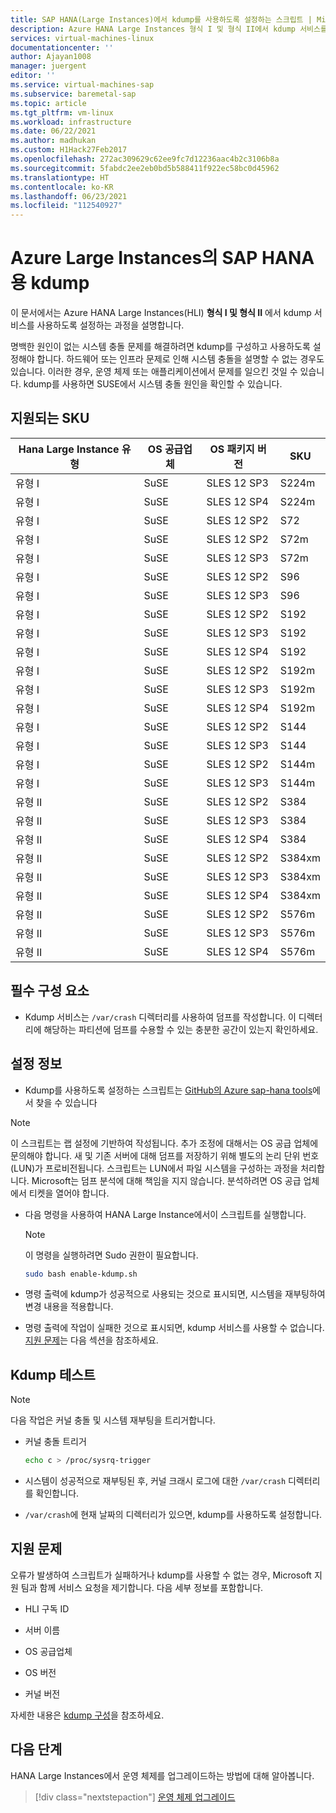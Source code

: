 ```yaml
---
title: SAP HANA(Large Instances)에서 kdump를 사용하도록 설정하는 스크립트 | Microsoft Docs
description: Azure HANA Large Instances 형식 I 및 형식 II에서 kdump 서비스를 사용하도록 설정하는 방법에 대해 알아봅니다.
services: virtual-machines-linux
documentationcenter: ''
author: Ajayan1008
manager: juergent
editor: ''
ms.service: virtual-machines-sap
ms.subservice: baremetal-sap
ms.topic: article
ms.tgt_pltfrm: vm-linux
ms.workload: infrastructure
ms.date: 06/22/2021
ms.author: madhukan
ms.custom: H1Hack27Feb2017
ms.openlocfilehash: 272ac309629c62ee9fc7d12236aac4b2c3106b8a
ms.sourcegitcommit: 5fabdc2ee2eb0bd5b588411f922ec58bc0d45962
ms.translationtype: HT
ms.contentlocale: ko-KR
ms.lasthandoff: 06/23/2021
ms.locfileid: "112540927"
---
```

# <a name="kdump-for-sap-hana-on-azure-large-instances"></a>Azure Large Instances의 SAP HANA용 kdump

이 문서에서는 Azure HANA Large Instances(HLI) **형식 I 및 형식 II** 에서 kdump 서비스를 사용하도록 설정하는 과정을 설명합니다.

명백한 원인이 없는 시스템 충돌 문제를 해결하려면 kdump를 구성하고 사용하도록 설정해야 합니다. 하드웨어 또는 인프라 문제로 인해 시스템 충돌을 설명할 수 없는 경우도 있습니다. 이러한 경우, 운영 체제 또는 애플리케이션에서 문제를 일으킨 것일 수 있습니다. kdump를 사용하면 SUSE에서 시스템 충돌 원인을 확인할 수 있습니다.

## <a name="supported-skus"></a>지원되는 SKU

|  Hana Large Instance 유형   |  OS 공급업체   |  OS 패키지 버전   |  SKU |
|-----------------------------|--------------|-----------------------|-------------|
|   유형 I                    |  SuSE        |   SLES 12 SP3         |  S224m      |
|   유형 I                    |  SuSE        |   SLES 12 SP4         |  S224m      |
|   유형 I                    |  SuSE        |   SLES 12 SP2         |  S72        |
|   유형 I                    |  SuSE        |   SLES 12 SP2         |  S72m       |
|   유형 I                    |  SuSE        |   SLES 12 SP3         |  S72m       |
|   유형 I                    |  SuSE        |   SLES 12 SP2         |  S96        |
|   유형 I                    |  SuSE        |   SLES 12 SP3         |  S96        |
|   유형 I                    |  SuSE        |   SLES 12 SP2         |  S192       |
|   유형 I                    |  SuSE        |   SLES 12 SP3         |  S192       |
|   유형 I                    |  SuSE        |   SLES 12 SP4         |  S192       |
|   유형 I                    |  SuSE        |   SLES 12 SP2         |  S192m      |
|   유형 I                    |  SuSE        |   SLES 12 SP3         |  S192m      |
|   유형 I                    |  SuSE        |   SLES 12 SP4         |  S192m      |
|   유형 I                    |  SuSE        |   SLES 12 SP2         |  S144       |
|   유형 I                    |  SuSE        |   SLES 12 SP3         |  S144       |
|   유형 I                    |  SuSE        |   SLES 12 SP2         |  S144m      |
|   유형 I                    |  SuSE        |   SLES 12 SP3         |  S144m      |
|   유형 II                   |  SuSE        |   SLES 12 SP2         |  S384       |
|   유형 II                   |  SuSE        |   SLES 12 SP3         |  S384       |
|   유형 II                   |  SuSE        |   SLES 12 SP4         |  S384       |
|   유형 II                   |  SuSE        |   SLES 12 SP2         |  S384xm     |
|   유형 II                   |  SuSE        |   SLES 12 SP3         |  S384xm     |
|   유형 II                   |  SuSE        |   SLES 12 SP4         |  S384xm     |
|   유형 II                   |  SuSE        |   SLES 12 SP2         |  S576m      |
|   유형 II                   |  SuSE        |   SLES 12 SP3         |  S576m      |
|   유형 II                   |  SuSE        |   SLES 12 SP4         |  S576m      |

## <a name="prerequisites"></a>필수 구성 요소

- Kdump 서비스는 `/var/crash` 디렉터리를 사용하여 덤프를 작성합니다. 이 디렉터리에 해당하는 파티션에 덤프를 수용할 수 있는 충분한 공간이 있는지 확인하세요.

## <a name="setup-details"></a>설정 정보

- Kdump를 사용하도록 설정하는 스크립트는 [GitHub의 Azure sap-hana tools](https://github.com/Azure/sap-hana-tools/blob/master/tools/enable-kdump.sh)에서 찾을 수 있습니다

> [!NOTE]
> 이 스크립트는 랩 설정에 기반하여 작성됩니다. 추가 조정에 대해서는 OS 공급 업체에 문의해야 합니다.
> 새 및 기존 서버에 대해 덤프를 저장하기 위해 별도의 논리 단위 번호(LUN)가 프로비전됩니다. 스크립트는 LUN에서 파일 시스템을 구성하는 과정을 처리합니다.
> Microsoft는 덤프 분석에 대해 책임을 지지 않습니다. 분석하려면 OS 공급 업체에서 티켓을 열어야 합니다.

- 다음 명령을 사용하여 HANA Large Instance에서이 스크립트를 실행합니다.

    > [!NOTE]
    > 이 명령을 실행하려면 Sudo 권한이 필요합니다.

    ```bash
    sudo bash enable-kdump.sh
    ```

- 명령 출력에 kdump가 성공적으로 사용되는 것으로 표시되면, 시스템을 재부팅하여 변경 내용을 적용합니다.

- 명령 출력에 작업이 실패한 것으로 표시되면, kdump 서비스를 사용할 수 없습니다. [지원 문제](#support-issues)는 다음 섹션을 참조하세요.

## <a name="test-kdump"></a>Kdump 테스트

> [!NOTE]
>  다음 작업은 커널 충돌 및 시스템 재부팅을 트리거합니다.

- 커널 충돌 트리거

    ```bash
    echo c > /proc/sysrq-trigger
    ```

- 시스템이 성공적으로 재부팅된 후, 커널 크래시 로그에 대한 `/var/crash` 디렉터리를 확인합니다.

- `/var/crash`에 현재 날짜의 디렉터리가 있으면, kdump를 사용하도록 설정합니다.

## <a name="support-issues"></a>지원 문제

오류가 발생하여 스크립트가 실패하거나 kdump를 사용할 수 없는 경우, Microsoft 지원 팀과 함께 서비스 요청을 제기합니다. 다음 세부 정보를 포함합니다.

* HLI 구독 ID

* 서버 이름

* OS 공급업체

* OS 버전

* 커널 버전

자세한 내용은 [kdump 구성](https://www.suse.com/support/kb/doc/?id=3374462)을 참조하세요.

## <a name="next-steps"></a>다음 단계

HANA Large Instances에서 운영 체제를 업그레이드하는 방법에 대해 알아봅니다.

> [!div class="nextstepaction"]
> [운영 체제 업그레이드](os-upgrade-hana-large-instance.md)
